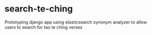 # search-te-ching
Prototyping django app using elasticsearch synonym analyzer to allow users to search for tao te ching verses
